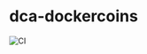 # dca-dockercoins
![CI](https://github.com/jaimeSC-CEX/dca-dockercoins/workflows/ci/badge.svg?branch=docker)
